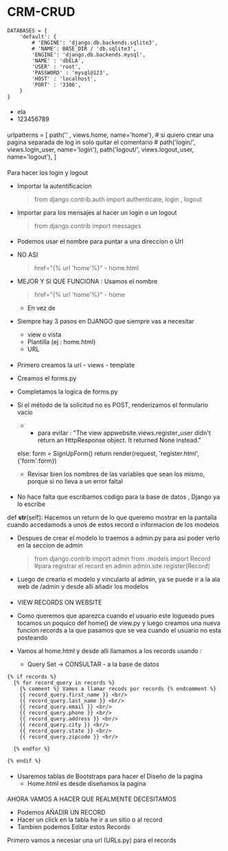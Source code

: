 # CRM-CRUD


#### <!-- ----------------- Iniciar Secion en la base de datos  ---------------  -->


```
DATABASES = {
    'default': {
        # 'ENGINE': 'django.db.backends.sqlite3',
        # 'NAME': BASE_DIR / 'db.sqlite3',
        'ENGINE': 'django.db.backends.mysql',
        'NAME' : 'dbELA',
        'USER' : 'root',
        'PASSWORD' : 'mysql@123',
        'HOST' : 'localhost',
        'PORT' : '3306',
    }
}
```
#### <!-- -----------------SUPERUSER  ---------------  -->

- ela
- 123456789


#### <!-- ----------------- URLs ---------------  -->

urlpatterns = [
    path('' , views.home, name='home'),
    # si quiero crear una pagina separada de log in solo quitar el comentario
    # path('login/', views.login_user, name='login'),
    path('logout/', views.logout_user, name='logout'),
]


#### <!-- ----------------- AUTENTIFICACION ---------------  -->

Para hacer los login y logout

- Importar la autentificacion
    > from django.contrib.auth import authenticate, login , logout

- Importar para los mensajes al hacer un login o un logout 
    > from django.contrib import messages



#### <!-- -----------------INFORMACION GENERAL ---------------  -->
- Podemos usar el nombre para puntar a una direccion o Url 
- NO ASI 
    > href="{% url 'home'%}"
        - home.html
- MEJOR Y SI QUE FUNCIONA : Usamos el nombre
    >  href="{% url 'home'%}"
        - home
        
    - En vez de 

- Siempre hay 3 pasos en DJANGO que siempre vas a necesitar 
    - view o vista 
    - Plantilla (ej : home.html)
    - URL

#### <!-- ----------------- REGISTRO DE USUARIOS ---------------  -->

- Primero creamos la url - views - template 

- Creamos el forms.py 

- Completamos la logica de forms.py

 - Si el método de la solicitud no es POST, renderizamos el formulario vacío
    - -  para evitar : "The view appwebsite.views.register_user didn't return an HttpResponse object. It returned None instead."

    else:
        form = SignUpForm()
    return render(request, 'register.html', {'form':form})




    - Revisar bien los nombres de las variables que sean los mismo, porque si no lleva a un error faltal

#### <!-- -------- MODELOS  PARA LA ADMIN &  BASE DE DATOS ------------  -->
- No hace falta que escribamos codigo para la base de datos , Django ya lo escribe 

def __str__(self):
    Hacemos un return de lo que queremo mostrar en la pantalla cuando accedamods a unos de estos record o informacion de los modelos 


- Despues de crear el modelo lo traemos a admin.py para asi poder verlo en la seccion de admin

    > from django.contrib import admin
    from .models import Record
    #para registrar el record en admin
    > admin.site.register(Record)

- Luego de crearlo el modelo  y vincularlo al admin,  ya se puede ir a la ala web de /admin y desde alli añadir los modelos  



#### <!-- -------- VER LOS MODELOS EN LA PAGINA WEB ------------  -->
- VIEW RECORDS ON WEBSITE

- Como queremos que aparezca cuando el usuario este logueado pues tocamos un poquico def home() de view.py  y luego creamos una nueva funcion records a la que pasamos que se vea cuando el usuario no esta posteando 


- Vamos al home.html y desde alli llamamos a los records  usando :
    - Query Set -> CONSULTAR - a la base de datos

```
{% if records %}
  {% for record_query in records %}
    {% comment %} Vamos a llamar recods por records {% endcomment %}
    {{ record_query.first_name }} <br/>
    {{ record_query.last_name }} <br/>
    {{ record_query.email }} <br/>
    {{ record_query.phone }} <br/>
    {{ record_query.address }} <br/>
    {{ record_query.city }} <br/>
    {{ record_query.state }} <br/>
    {{ record_query.zipcode }} <br/>
  
  {% endfor %}

{% endif %}
```


#### <!-- -------- BOOTSTRAP TABLE layout ------------  -->

- Usaremos tablas de Bootstraps para hacer el Diseño de la pagina
    - Home.html es desde diseñamos la pagina







#### <!-- -------- RECORDS INVIDUALES  ------------  -->
AHORA VAMOS A HACER QUE REALMENTE DECESITAMOS

- Podemos AÑADIR UN RECORD
- Hacer un click en la tabla he ir a un sitio o al record 
- Tambien podemos Editar estos Records 



Primero vamos a necesiar una url (URLs.py) para el records








